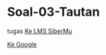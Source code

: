 # Soal-03-Tautan
tugas
<a href="https://solusi.sibermu.ac.id">Ke LMS SiberMu</a>

<!-- Tambahkan tautan yang menuju ke "https://google.com" -->
<a href="https://google.com">Ke Google</a>
